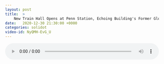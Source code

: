```yaml
---
layout: post
title:  >
    New Train Hall Opens at Penn Station, Echoing Building's Former Glory
date:   2020-12-30 21:30:00 +0000
categories: solidot
video-id: NyQMH-EvG_U
---
```


<audio src="/assets/f2199256e2d7690466c52407d61a1a49.mp3" style="width: 100%;" controls></audio>

